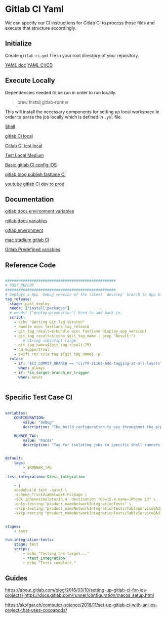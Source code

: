 # Gitlab CI Yaml


We can specify our CI instructions for Gitlab CI to process those files and execute that structure accordingly.


## Initialize
Create `gitlab-ci.yml` file in your root directory of your repository.

[YAML doc](https://docs.gitlab.com/ee/ci/yaml/)
[YAML CI/CD](https://docs.gitlab.com/ee/development/cicd/cicd_reference_documentation_guide.html#yaml-reference-structure)

## Execute Locally


Dependencies needed to be run in order to run locally.

> brew install gitlab-runner

This will install the necessary components for setting up local workspace in order to parse the job locally which is defined in `.yml` file.

[Shell](https://docs.gitlab.com/runner/executors/shell.html)

[gitlab Ci local](https://bagong.gitlab.io/posts/run-gitlab-ci-locally/)

[Gitlab CI test local](https://www.lambdatest.com/blog/use-gitlab-ci-to-run-test-locally/)

[Test Local Medium](https://medium.com/@umutuluer/how-to-test-gitlab-ci-locally-f9e6cef4f054)

[Basic gitlab CI config iOS](https://blogs.perficient.com/2017/05/24/basic-gitlab-ci-configuration-for-ios-projects/)

[gitlab blog publish fastlane CI](https://about.gitlab.com/blog/2019/03/06/ios-publishing-with-gitlab-and-fastlane/)

[youtube gitlab CI dev to prod](https://www.youtube.com/watch?v=gr76MNXZJfQ)


## Documentation

[gitlab docs environment variables](https://docs.gitlab.com/ee/administration/environment_variables.html#environment-variables)

[gitlab docs variables](https://docs.gitlab.com/ee/ci/variables/index.html)

[gitlab environment](https://docs.gitlab.com/ee/ci/environments/)

[mac stadium gitlab CI](https://about.gitlab.com/blog/2017/05/15/how-to-use-macstadium-and-gitlab-ci-to-build-your-macos-or-ios-projects/)

[Gitlab Predefined variables](https://docs.gitlab.com/ee/ci/variables/predefined_variables.html)


## Reference Code


```yaml

##################################################
# POST DEPLOY
##################################################
# Deploys a App  Debug version of the latest `develop` branch to App Store Connect.
tag_release:
  stage: post_deploy
  needs: ["install:packages"]
  # needs: ["deploy:production"] Need to add back in.
  script:
    - echo "Getting Git Tag version"
    - bundle exec fastlane tag_release
    - git_tag_result=$(bundle exec fastlane display_app_version)
    - git_tag_result=$(echo $git_tag_name | grep "Result:")
		# String subscript range.
    - git_tag_name=${git_tag_result:25}
    - cd SupportTool
    - swift run xvia tag ${git_tag_name} -p
  rules:
    - if: '$CI_COMMIT_BRANCH == "ci/TV-21163-Add-tagging-at-all-layers"'
      when: always
    - if: *is_target_branch_mr_trigger
      when: never
      
```


## Specific Test Case CI

```yaml
  
variables:
	CONFIGURATION:
		value: "debug"
		description: "The build configuration to use throughout the pipeline. Options [`debug`, `release`]. Defaults to `debug`."

	RUNNER_TAG:
		value: "macos"
		description: "Tag for isolating jobs to specific shell runners. Defaults to `macos`. Example, `gitlabrunner-shell2-mac`."


default:
	tags:
		- $RUNNER_TAG
		- 
.test_integration: &test_integration

	- |
	xcodebuild test -quiet \
	-scheme TrackViaNetwork-Package \
	-sdk iphonesimulator15.4 -destination "OS=15.4,name=iPhone 13" \
	-only-testing:"product_nameNetworkIntegrationTests" \
	-skip-testing:"product_nameNetworkIntegrationTests/TableServiceQA3IntegrationTests/testCreateTable" \
	-skip-testing "product_nameNetworkIntegrationTests/TableServiceQA3IntegrationTests/testCreateTableAllFields"


stages:
	- test

run-integration-tests:
	stage: test
	script:
		- echo "Testing the target..."
		- *test_integration
		- echo "Tests complete."
```



## Guides


https://about.gitlab.com/blog/2016/03/10/setting-up-gitlab-ci-for-ios-projects/
https://docs.gitlab.com/runner/configuration/macos_setup.html

https://skofgar.ch/computer-science/2018/11/set-up-gitlab-ci-with-an-ios-project-that-uses-cocoapods/